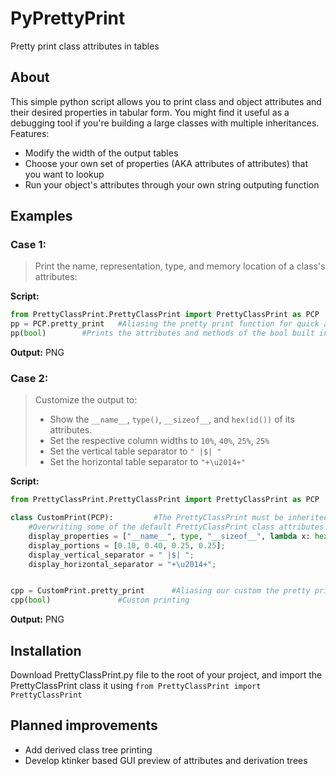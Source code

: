 # PyPrettyPrint
Pretty print class attributes in tables

## About
This simple python script allows you to print class and object attributes and their desired properties in tabular form. You might find it useful as a debugging tool if you're building a large classes with multiple inheritances.
Features:

- Modify the width of the output tables
- Choose your own set of properties (AKA attributes of attributes) that you want to lookup
- Run your object's attributes through your own string outputing function

## Examples
### Case 1:

> Print the name, representation, type, and memory location of a class's attributes:

**Script:**
```python
from PrettyClassPrint.PrettyClassPrint import PrettyClassPrint as PCP
pp = PCP.pretty_print	#Aliasing the pretty print function for quick access
pp(bool)		#Prints the attributes and methods of the bool built in class in a table
```

**Output:**
PNG

### Case 2:
> Customize the output to:
> - Show the `__name__`, `type()`, `__sizeof__`, and `hex(id())` of its attributes.
> - Set the respective column widths to `10%`, `40%`, `25%`, `25%`
> - Set the vertical table separator to `" |$| "`
> - Set the horizontal table separator to `"+\u2014+"`

**Script:**
```python
from PrettyClassPrint.PrettyClassPrint import PrettyClassPrint as PCP

class CustomPrint(PCP):			#The PrettyClassPrint must be inherited as a base class
	#Overwriting some of the default PrettyClassPrint class attributes to serve our needs
	display_properties = ["__name__", type, "__sizeof__", lambda x: hex(id(x))];
	display_portions = [0.10, 0.40, 0.25, 0.25];
	display_vertical_separator = " |$| ";
	display_horizontal_separator = "+\u2014+";


cpp = CustomPrint.pretty_print		#Aliasing our custom the pretty print function for quick access
cpp(bool)				#Custom printing
```

**Output:**
PNG

## Installation
Download PrettyClassPrint.py file to the root of your project, and import the PrettyClassPrint class it using `from PrettyClassPrint import PrettyClassPrint`

## Planned improvements
- Add derived class tree printing
- Develop ktinker based GUI preview of attributes and derivation trees


